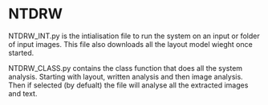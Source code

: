# NTDRW

NTDRW_INT.py is the intialisation file to run the system on an input or folder of input images. This file also downloads all the layout model wieght once started.

NTDRW_CLASS.py contains the class function that does all the system analysis. Starting with layout, written analysis and then image analysis. Then if selected (by defualt) the file will analyse all the extracted images and text. 
